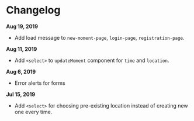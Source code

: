 # Changelog

**Aug 19, 2019**

- Add load message to `new-moment-page`, `login-page`, `registration-page`.

**Aug 11, 2019**

- Add `<select>` to `updateMoment` component for `time` and `location`.

**Aug 6, 2019**

- Error alerts for forms

**Jul 15, 2019**

- Add `<select>` for choosing pre-existing location instead of creating new one every time.